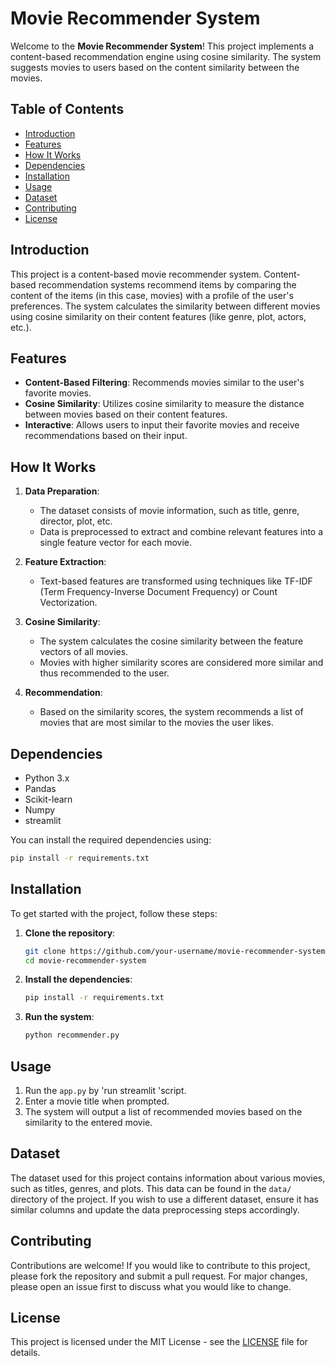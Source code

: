 
# Movie Recommender System

Welcome to the **Movie Recommender System**! This project implements a content-based recommendation engine using cosine similarity. The system suggests movies to users based on the content similarity between the movies.

## Table of Contents
- [Introduction](#introduction)
- [Features](#features)
- [How It Works](#how-it-works)
- [Dependencies](#dependencies)
- [Installation](#installation)
- [Usage](#usage)
- [Dataset](#dataset)
- [Contributing](#contributing)
- [License](#license)

## Introduction
This project is a content-based movie recommender system. Content-based recommendation systems recommend items by comparing the content of the items (in this case, movies) with a profile of the user's preferences. The system calculates the similarity between different movies using cosine similarity on their content features (like genre, plot, actors, etc.).

## Features
- **Content-Based Filtering**: Recommends movies similar to the user's favorite movies.
- **Cosine Similarity**: Utilizes cosine similarity to measure the distance between movies based on their content features.
- **Interactive**: Allows users to input their favorite movies and receive recommendations based on their input.

## How It Works
1. **Data Preparation**: 
   - The dataset consists of movie information, such as title, genre, director, plot, etc.
   - Data is preprocessed to extract and combine relevant features into a single feature vector for each movie.

2. **Feature Extraction**: 
   - Text-based features are transformed using techniques like TF-IDF (Term Frequency-Inverse Document Frequency) or Count Vectorization.

3. **Cosine Similarity**:
   - The system calculates the cosine similarity between the feature vectors of all movies.
   - Movies with higher similarity scores are considered more similar and thus recommended to the user.

4. **Recommendation**:
   - Based on the similarity scores, the system recommends a list of movies that are most similar to the movies the user likes.

## Dependencies
- Python 3.x
- Pandas
- Scikit-learn
- Numpy
- streamlit

You can install the required dependencies using:

```bash
pip install -r requirements.txt
```

## Installation
To get started with the project, follow these steps:

1. **Clone the repository**:
   ```bash
   git clone https://github.com/your-username/movie-recommender-system.git
   cd movie-recommender-system
   ```

2. **Install the dependencies**:
   ```bash
   pip install -r requirements.txt
   ```

3. **Run the system**:
   ```bash
   python recommender.py
   ```

## Usage
1. Run the `app.py` by 'run streamlit 'script.
2. Enter a movie title when prompted.
3. The system will output a list of recommended movies based on the similarity to the entered movie.

## Dataset
The dataset used for this project contains information about various movies, such as titles, genres, and plots. This data can be found in the `data/` directory of the project. If you wish to use a different dataset, ensure it has similar columns and update the data preprocessing steps accordingly.

## Contributing
Contributions are welcome! If you would like to contribute to this project, please fork the repository and submit a pull request. For major changes, please open an issue first to discuss what you would like to change.

## License
This project is licensed under the MIT License - see the [LICENSE](LICENSE) file for details.
